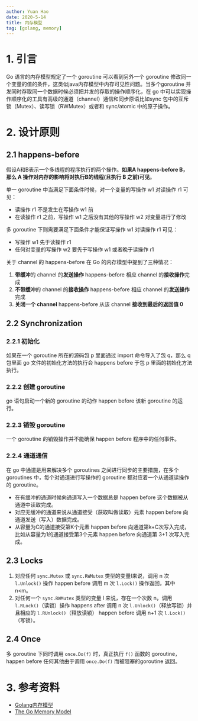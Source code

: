 ```yaml
---
author: Yuan Hao
date: 2020-5-14
title: 内存模型
tag: [golang, memory]
---
```


# 1. 引言

Go 语言的内存模型规定了一个 goroutine 可以看到另外一个 goroutine 修改同一个变量的值的条件，这类似java内存模型中内存可见性问题。当多个goroutine 并发同时存取同一个数据时候必须把并发的存取的操作顺序化，在 go 中可以实现操作顺序化的工具有高级的通道（channel）通信和同步原语比如sync 包中的互斥锁（Mutex）、读写锁（RWMutex）或者和 sync/atomic 中的原子操作。

# 2. 设计原则

## 2.1 happens-before

假设A和B表示一个多线程的程序执行的两个操作。**如果A happens-before B，那么 A 操作对内存的影响将对执行B的线程(且执行 B 之前)可见**。

单一 goroutine 中当满足下面条件时候，对一个变量的写操作 w1 对读操作 r1 可见：

- 读操作 r1 不是发生在写操作 w1 前
- 在读操作 r1 之前，写操作 w1 之后没有其他的写操作 w2 对变量进行了修改

多 goroutine 下则需要满足下面条件才能保证写操作 w1 对读操作 r1 可见：

- 写操作 w1 先于读操作 r1
- 任何对变量的写操作 w2 要先于写操作 w1 或者晚于读操作 r1

关于 channel 的 happens-before 在 Go 的内存模型中提到了三种情况：

1. **带缓冲**的 channel 的**发送操作** happens-before 相应 channel 的**接收操作**完成
2. **不带缓冲**的 channel 的**接收操作** happens-before 相应 channel 的**发送操作**完成
3. **关闭一个 channel** happens-before 从该 channel **接收到最后的返回值 0**

## 2.2 Synchronization

### 2.2.1 初始化

如果在一个 goroutine 所在的源码包 p 里面通过 import 命令导入了包 q，那么 q 包里面 go 文件的初始化方法的执行会 happens before 于包 p 里面的初始化方法执行。

### 2.2.2 创建 goroutine

go 语句启动一个新的 goroutine 的动作 happen before 该新 goroutine 的运行。

### 2.2.3 销毁 goroutine

一个 goroutine 的销毁操作并不能确保 happen before 程序中的任何事件。

### 2.2.4 通道通信

在 go 中通道是用来解决多个 goroutines 之间进行同步的主要措施，在多个 goroutines 中，每个对通道进行写操作的 goroutine 都对应着一个从通道读操作的 goroutine。

- 在有缓冲的通道时候向通道写入一个数据总是 happen  before 这个数据被从通道中读取完成。
- 对应无缓冲的通道来说从通道接受（获取叫做读取）元素 happen before 向通道发送（写入）数据完成。
- 从容量为C的通道接受第K个元素 happen before 向通道第k+C次写入完成，比如从容量为1的通道接受第3个元素 happen before 向通道第 3+1 次写入完成。


## 2.3 Locks

1. 对应任何 `sync.Mutex` 或 `sync.RWMutex` 类型的变量I来说，调用 n 次 `l.Unlock()` 操作 happen before 调用 m 次 `l.Lock()` 操作返回，其中 n<m。
2. 对任何一个 `sync.RWMutex` 类型的变量 l 来说，存在一个次数 n，调用 `l.RLock()`（读锁）操作 happens after 调用 n 次 `l.Unlock()`（释放写锁）并且相应的 `l.RUnlock()`（释放读锁） happen before 调用 n+1 次 `l.Lock()`（写锁）。

## 2.4 Once

多 goroutine 下同时调用 `once.Do(f)` 时，真正执行 `f()` 函数的 goroutine， happen before 任何其他由于调用 `once.Do(f)` 而被阻塞的goroutine 返回。

# 3. 参考资料

- [Golang内存模型](http://ifeve.com/golang-mem/)
- [The Go Memory Model](https://golang.org/ref/mem)